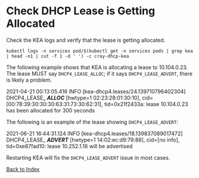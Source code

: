 # Check DHCP Lease is Getting Allocated

Check the KEA logs and verify that the lease is getting allocated.

```
kubectl logs -n services pod/$(kubectl get -n services pods | grep kea | head -n1 | cut -f 1 -d ' ') -c cray-dhcp-kea
```

The following example shows that KEA is allocating a lease to 10.104.0.23. The lease MUST say `DHCP4_LEASE_ALLOC`; if it says `DHCP4_LEASE_ADVERT`, there is likely a problem.

2021-04-21 00:13:05.416 INFO  [kea-dhcp4.leases/24.139710796402304] DHCP4_LEASE_ ***ALLOC*** [hwtype=1 02:23:28:01:30:10], cid=[00:78:39:30:30:30:63:31:73:30:62:31], tid=0x21f2433a: lease 10.104.0.23 has been allocated for 300 seconds

The following is an example of the lease showing `DHCP4_LEASE_ADVERT`:

2021-06-21 16:44:31.124 INFO  [kea-dhcp4.leases/18.139837089017472] DHCP4_LEASE_ ***ADVERT*** [hwtype=1 14:02:ec:d9:79:88], cid=[no info], tid=0xe87fad10: lease 10.252.1.16 will be advertised

Restarting KEA will fix the `DHCP4_LEASE_ADVERT` issue in most cases.

[Back to Index](./index.md)

